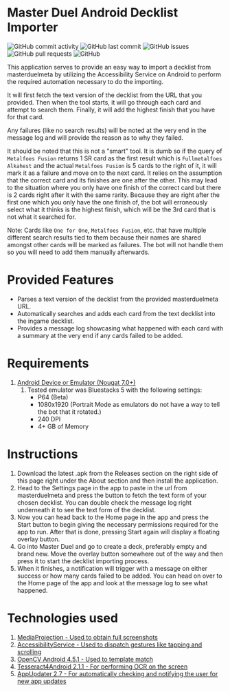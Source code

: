# Master Duel Android Decklist Importer

![GitHub commit activity](https://img.shields.io/github/commit-activity/m/steve1316/masterduel-android-decklist-importer?logo=GitHub) ![GitHub last commit](https://img.shields.io/github/last-commit/steve1316/masterduel-android-decklist-importer?logo=GitHub) ![GitHub issues](https://img.shields.io/github/issues/steve1316/masterduel-android-decklist-importer?logo=GitHub) ![GitHub pull requests](https://img.shields.io/github/issues-pr/steve1316/masterduel-android-decklist-importer?logo=GitHub) ![GitHub](https://img.shields.io/github/license/steve1316/masterduel-android-decklist-importer?logo=GitHub)

This application serves to provide an easy way to import a decklist from masterduelmeta by utilizing the Accessibility Service on Android to perform the required automation necessary to do the importing.

It will first fetch the text version of the decklist from the URL that you provided. Then when the tool starts, it will go through each card and attempt to search them. Finally, it will add the highest finish that you have for that card.

Any failures (like no search results) will be noted at the very end in the message log and will provide the reason as to why they failed.

It should be noted that this is not a "smart" tool. It is dumb so if the query of `Metalfoes Fusion` returns 1 SR card as the first result which is `Fullmetalfoes Alkahest` and the actual `Metalfoes Fusion` is 5 cards to the right of it, it will mark it as a failure and move on to the next card. It relies on the assumption that the correct card and its finishes are one after the other. This may lead to the situation where you only have one finish of the correct card but there is 2 cards right after it with the same rarity. Because they are right after the first one which you only have the one finish of, the bot will erroneously select what it thinks is the highest finish, which will be the 3rd card that is not what it searched for.

Note: Cards like `One for One`, `Metalfoes Fusion`, etc. that have multiple different search results tied to them because their names are shared amongst other cards will be marked as failures. The bot will not handle them so you will need to add them manually afterwards.

# Provided Features

-   Parses a text version of the decklist from the provided masterduelmeta URL.
-   Automatically searches and adds each card from the text decklist into the ingame decklist.
-   Provides a message log showcasing what happened with each card with a summary at the very end if any cards failed to be added.

# Requirements

1. [Android Device or Emulator (Nougat 7.0+)](https://developer.android.com/about/versions)
    1. Tested emulator was Bluestacks 5 with the following settings:
        - P64 (Beta)
        - 1080x1920 (Portrait Mode as emulators do not have a way to tell the bot that it rotated.)
        - 240 DPI
        - 4+ GB of Memory

# Instructions

1. Download the latest .apk from the Releases section on the right side of this page right under the About section and then install the application.
2. Head to the Settings page in the app to paste in the url from masterduelmeta and press the button to fetch the text form of your chosen decklist. You can double check the message log right underneath it to see the text form of the decklist.
3. Now you can head back to the Home page in the app and press the Start button to begin giving the necessary permissions required for the app to run. After that is done, pressing Start again will display a floating overlay button.
4. Go into Master Duel and go to create a deck, preferably empty and brand new. Move the overlay button somewhere out of the way and then press it to start the decklist importing process.
5. When it finishes, a notification will trigger with a message on either success or how many cards failed to be added. You can head on over to the Home page of the app and look at the message log to see what happened.

# Technologies used

1. [MediaProjection - Used to obtain full screenshots](https://developer.android.com/reference/android/media/projection/MediaProjection)
2. [AccessibilityService - Used to dispatch gestures like tapping and scrolling](https://developer.android.com/reference/android/accessibilityservice/AccessibilityService)
3. [OpenCV Android 4.5.1 - Used to template match](https://opencv.org/releases/)
4. [Tesseract4Android 2.1.1 - For performing OCR on the screen](https://github.com/adaptech-cz/Tesseract4Android)
5. [AppUpdater 2.7 - For automatically checking and notifying the user for new app updates](https://github.com/javiersantos/AppUpdater)
